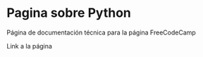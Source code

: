 # Pagina sobre Python
Página de documentación técnica para la página <a href="https://www.freecodecamp.org/espanol/roh__fer" target="_blank" style="text-decoration:none;" > FreeCodeCamp</a>

<a href="https://ro-fer.github.io/pagina-python/" target="_blank" style="text-decoration:none;" > Link a la página</a>
